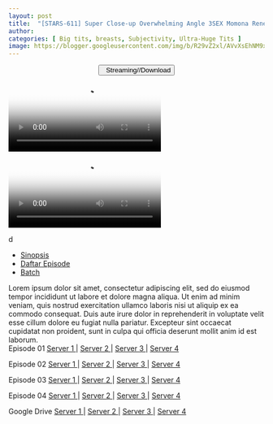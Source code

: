 ```yaml
---
layout: post
title:  "[STARS-611] Super Close-up Overwhelming Angle 3SEX Momona Renen SODstar 1 in a million"
author: 
categories: [ Big tits, breasts, Subjectivity, Ultra-Huge Tits ]
image: https://blogger.googleusercontent.com/img/b/R29vZ2xl/AVvXsEhNM9x9d_lBs0BhsdmbuBG5C5hOcY86kk-Spln-bzOvj0MqP6NMBCxikZWxw6NW9tZwAFJcjMT9ElbMZT_j1GTkZDBOA2b-P95GEp8Zij7YzjM4lRWJVXZa7YA5v4HsPrJLBiInSoEc97h7jJjVBwCwfg3BHtC5r-5KKyxRuaZMPvldRXDADaa3efYC/s1600/1stars611pl.jpg
---
```


<center>
<a href="/svr/stars-611">
<button class="btn btn-outline-dark py-2 px-5 d-block w-100 show-comments"><i class="fa fa-external-link"></i> &nbsp; Streaming//Download</button>
</a>
</center>

<video class='js-player' poster="https://blogger.googleusercontent.com/img/b/R29vZ2xl/AVvXsEhNM9x9d_lBs0BhsdmbuBG5C5hOcY86kk-Spln-bzOvj0MqP6NMBCxikZWxw6NW9tZwAFJcjMT9ElbMZT_j1GTkZDBOA2b-P95GEp8Zij7YzjM4lRWJVXZa7YA5v4HsPrJLBiInSoEc97h7jJjVBwCwfg3BHtC5r-5KKyxRuaZMPvldRXDADaa3efYC/s1600/1stars611pl.jpg" controls playsinline>
  <source src="https://fvs.io/redirector?token=YjR2V0NHV1pxY081SG5Iall3SjFSNEp2S04vR1ZHM01zbDc4S2lTSDVuNlZhUnlTWE5nL0FRc2ZhQTl6THlpdzRpaDQ1dy9VampFWjIxNnhlemZvSWlSSWljMHFnZi81WkFqc3NkdXdiT3VBWXlKY0FZTUxxY0l4UGpXZDhZUmw1Z3FXdnBqbS8xTzJuRGxqN1VHZUFBVXFZSFpVVmpNUDo2cHRnenRLQlo0Kzc2N3FwZ1VqSzRBPT05ZAP" type="video/mp4">
</video>

<video class='js-player' poster="https://blogger.googleusercontent.com/img/b/R29vZ2xl/AVvXsEhNM9x9d_lBs0BhsdmbuBG5C5hOcY86kk-Spln-bzOvj0MqP6NMBCxikZWxw6NW9tZwAFJcjMT9ElbMZT_j1GTkZDBOA2b-P95GEp8Zij7YzjM4lRWJVXZa7YA5v4HsPrJLBiInSoEc97h7jJjVBwCwfg3BHtC5r-5KKyxRuaZMPvldRXDADaa3efYC/s1600/1stars611pl.jpg" controls playsinline>
  <source src="https://cdn77-vid-mp4.xnxx-cdn.com/2DJ-2RiJzqNUjROXneEurQ==,1655570616/videos/mp4/a/3/6/xvideos.com_a36fce3e162a9c2b2f8a18b111f1cac4.mp4?ui=MzYuODIuOTguMjUzLS92aWRlby11M2tnaGVjLzNfb3Jhbmdfc2FuZ2VfLQ==" type="video/mp4">
</video>

d

<div id='utb'>
<ul id='udltb'>
<li><a href='#tab1'>Sinopsis</a></li>
<li><a href='#tab2'>Daftar Episode</a></li>
<li><a href='#tab3'>Batch</a></li>
</ul>
<div id='udlctn'>
<div id='tab1'>
<!--- Sinopsis Start ---> Lorem ipsum dolor sit amet, consectetur adipiscing elit, sed do eiusmod tempor incididunt ut labore et dolore magna aliqua. Ut enim ad minim veniam, quis nostrud exercitation ullamco laboris nisi ut aliquip ex ea commodo consequat. Duis aute irure dolor in reprehenderit in voluptate velit esse cillum dolore eu fugiat nulla pariatur. Excepteur sint occaecat cupidatat non proident, sunt in culpa qui officia deserunt mollit anim id est laborum. <!--- Sinopsis End --->
</div>
<div id='tab2'>
<!--- Daftar Episode Start --->
Episode 01
<a href="#url" target="_blank" rel="nofollow"> Server 1 </a> | <a href="#url" target="_blank" rel="nofollow"> Server 2 </a> | <a href="#url" target="_blank" rel="nofollow"> Server 3 </a> | <a href="#url" target="_blank" rel="nofollow"> Server 4 </a>

Episode 02
<a href="#url" target="_blank" rel="nofollow"> Server 1 </a> | <a href="#url" target="_blank" rel="nofollow"> Server 2 </a> | <a href="#url" target="_blank" rel="nofollow"> Server 3 </a> | <a href="#url" target="_blank" rel="nofollow"> Server 4 </a>

Episode 03
<a href="#url" target="_blank" rel="nofollow"> Server 1 </a> | <a href="#url" target="_blank" rel="nofollow"> Server 2 </a> | <a href="#url" target="_blank" rel="nofollow"> Server 3 </a> | <a href="#url" target="_blank" rel="nofollow"> Server 4 </a>

Episode 04
<a href="#url" target="_blank" rel="nofollow"> Server 1 </a> | <a href="#url" target="_blank" rel="nofollow"> Server 2 </a> | <a href="#url" target="_blank" rel="nofollow"> Server 3 </a> | <a href="#url" target="_blank" rel="nofollow"> Server 4 </a>

<!--- Daftar Episode End --->
</div>
<div id='tab3'>
<!--- Batch Start --->
Google Drive
<a href="#url" target="_blank" rel="nofollow"> Server 1 </a> | <a href="#url" target="_blank" rel="nofollow"> Server 2 </a> | <a href="#url" target="_blank" rel="nofollow"> Server 3 </a> | <a href="#url" target="_blank" rel="nofollow"> Server 4 </a>
<!--- Batch End --->
</div>
</div>
</div>
